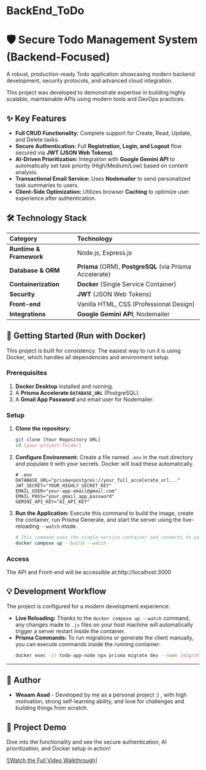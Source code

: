 # BackEnd_ToDo
# 🛡️ Secure Todo Management System (Backend-Focused)

A robust, production-ready Todo application showcasing modern backend development, security protocols, and advanced cloud integration.

This project was developed to demonstrate expertise in building highly scalable, maintainable APIs using modern tools and DevOps practices.

## ✨ Key Features

* **Full CRUD Functionality:** Complete support for Create, Read, Update, and Delete tasks.
* **Secure Authentication:** Full **Registration, Login, and Logout** flow secured via **JWT (JSON Web Tokens)**.
* **AI-Driven Prioritization:** Integration with **Google Gemini API** to automatically set task priority (High/Medium/Low) based on content analysis.
* **Transactional Email Service:** Uses **Nodemailer** to send personalized task summaries to users.
* **Client-Side Optimization:** Utilizes browser **Caching** to optimize user experience after authentication.

## 🛠️ Technology Stack

| Category | Technology |
| :--- | :--- |
| **Runtime & Framework** | Node.js, Express.js |
| **Database & ORM** | **Prisma** (ORM), **PostgreSQL** (via Prisma Accelerate) |
| **Containerization** | **Docker** (Single Service Container) |
| **Security** | **JWT** (JSON Web Tokens) |
| **Front-end** | Vanilla HTML, CSS (Professional Design) |
| **Integrations** | **Google Gemini API**, Nodemailer |

## 🚀 Getting Started (Run with Docker)

This project is built for consistency. The easiest way to run it is using Docker, which handles all dependencies and environment setup.

### Prerequisites

1.  **Docker Desktop** installed and running.
2.  A **Prisma Accelerate `DATABASE_URL`** (PostgreSQL).
3.  A **Gmail App Password** and email user for Nodemailer.

### Setup

1.  **Clone the repository:**
    ```bash
    git clone [Your Repository URL]
    cd [your-project-folder]
    ```

2.  **Configure Environment:**
    Create a file named `.env` in the root directory and populate it with your secrets. Docker will load these automatically.

    ```env
    # .env
    DATABASE_URL="prisma+postgres://your_full_accelerate_url..." 
    JWT_SECRET="YOUR_HIGHLY_SECRET_KEY"
    EMAIL_USER="your-app-email@gmail.com"
    EMAIL_PASS="your_gmail_app_password"
    GEMINI_API_KEY="AI_API_KEY"
    ```

3.  **Run the Application:**
    Execute this command to build the image, create the container, run Prisma Generate, and start the server using the live-reloading `--watch` mode.

    ```bash
    # This command uses the single-service container and connects to your cloud DB.
    docker compose up --build --watch
    ```

### Access

The API and Front-end will be accessible at:http://localhost:3000

## 💡 Development Workflow

The project is configured for a modern development experience:

* **Live Reloading:** Thanks to the `docker compose up --watch` command, any changes made to `.js` files on your host machine will automatically trigger a server restart inside the container.
* **Prisma Commands:** To run migrations or generate the client manually, you can execute commands inside the running container:
    ```bash
    docker exec -it todo-app-node npx prisma migrate dev --name [migration_name]
    ```

---

## 👤 Author

* **Weaam Asad** - Developed by me as a personal project :) , with high motivation, strong self-learning ability, and love for challenges and building things from scratch.

## 🎥 Project Demo

Dive into the functionality and see the secure authentication, AI prioritization, and Docker setup in action!

[![Watch the Full Video Walkthrough]](https://github.com/weaamasad9/BackEnd_ToDo/blob/main/backend.mp4)
